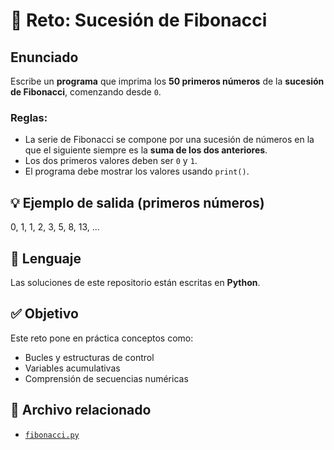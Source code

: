# 🧠 Reto: Sucesión de Fibonacci

## Enunciado

Escribe un **programa** que imprima los **50 primeros números** de la **sucesión de Fibonacci**, comenzando desde `0`.

### Reglas:

- La serie de Fibonacci se compone por una sucesión de números en la que el siguiente siempre es la **suma de los dos anteriores**.
- Los dos primeros valores deben ser `0` y `1`.
- El programa debe mostrar los valores usando `print()`.

## 💡 Ejemplo de salida (primeros números)

0, 1, 1, 2, 3, 5, 8, 13, ...

## 🐍 Lenguaje

Las soluciones de este repositorio están escritas en **Python**.

## ✅ Objetivo

Este reto pone en práctica conceptos como:

- Bucles y estructuras de control
- Variables acumulativas
- Comprensión de secuencias numéricas

## 📁 Archivo relacionado

- [`fibonacci.py`](./fibonacci.py)
